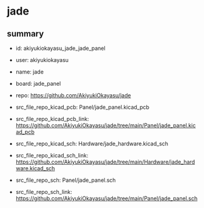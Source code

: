# jade
 
## summary 
* id: akiyukiokayasu_jade_jade_panel
* user: akiyukiokayasu
* name: jade
* board: jade_panel
* repo: https://github.com/AkiyukiOkayasu/jade
* src_file_repo_kicad_pcb: Panel/jade_panel.kicad_pcb
* src_file_repo_kicad_pcb_link: https://github.com/AkiyukiOkayasu/jade/tree/main/Panel/jade_panel.kicad_pcb
* src_file_repo_kicad_sch: Hardware/jade_hardware.kicad_sch
* src_file_repo_kicad_sch_link: https://github.com/AkiyukiOkayasu/jade/tree/main/Hardware/jade_hardware.kicad_sch

* src_file_repo_sch: Panel/jade_panel.sch
* src_file_repo_sch_link: https://github.com/AkiyukiOkayasu/jade/tree/main/Panel/jade_panel.sch




